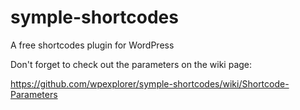 symple-shortcodes
=================

A free shortcodes plugin for WordPress

Don't forget to check out the parameters on the wiki page:

https://github.com/wpexplorer/symple-shortcodes/wiki/Shortcode-Parameters
